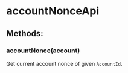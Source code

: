 # accountNonceApi

## Methods:

### accountNonce(account)

Get current account nonce of given `AccountId`.